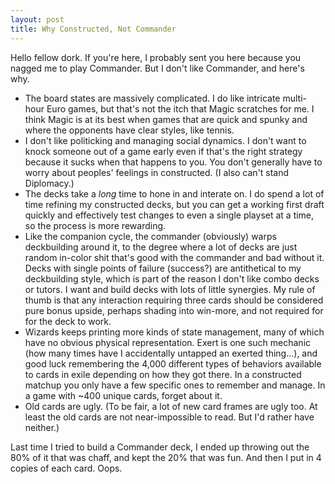 ```yaml
---
layout: post
title: Why Constructed, Not Commander
---
```


Hello fellow dork. If you're here, I probably sent you here because you nagged me to play Commander. But I don't like Commander, and here's why.

- The board states are massively complicated. I do like intricate multi-hour Euro games, but that's not the itch that Magic scratches for me. I think Magic is at its best when games that are quick and spunky and where the opponents have clear styles, like tennis.
- I don't like politicking and managing social dynamics. I don't want to knock someone out of a game early even if that's the right strategy because it sucks when that happens to you. You don't generally have to worry about peoples' feelings in constructed. (I also can't stand Diplomacy.)
- The decks take a _long_ time to hone in and interate on. I do spend a lot of time refining my constructed decks, but you can get a working first draft quickly and effectively test changes to even a single playset at a time, so the process is more rewarding.
- Like the companion cycle, the commander (obviously) warps deckbuilding around it, to the degree where a lot of decks are just random in-color shit that's good with the commander and bad without it. Decks with single points of failure (success?) are antithetical to my deckbuilding style, which is part of the reason I don't like combo decks or tutors. I want and build decks with lots of little synergies. My rule of thumb is that any interaction requiring three cards should be considered pure bonus upside, perhaps shading into win-more, and not required for for the deck to work.
- Wizards keeps printing more kinds of state management, many of which have no obvious physical representation. Exert is one such mechanic (how many times have I accidentally untapped an exerted thing...), and good luck remembering the 4,000 different types of behaviors available to cards in exile depending on how they got there. In a constructed matchup you only have a few specific ones to remember and manage. In a game with ~400 unique cards, forget about it.
- Old cards are ugly. (To be fair, a lot of new card frames are ugly too. At least the old cards are not near-impossible to read. But I'd rather have neither.)

Last time I tried to build a Commander deck, I ended up throwing out the 80% of it that was chaff, and kept the 20% that was fun. And then I put in 4 copies of each card. Oops.
